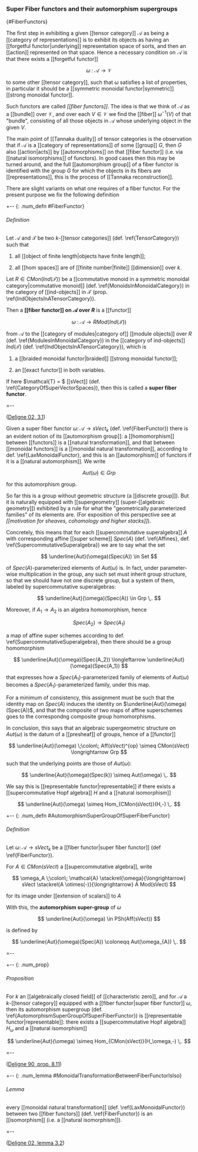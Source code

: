 ### Super Fiber functors and their automorphism supergroups
 {#FiberFunctors}

The first step in exhibiting a given [[tensor category]] $\mathcal{A}$ as being a [[category of representations]] is to exhibit its objects as having an [[forgetful functor|underlying]] representation space of sorts, and then an [[action]] represented on that space. Hence a necessary condition on $\mathcal{A}$ is that there exists a [[forgetful functor]]

$$
   \omega \;\colon\; \mathcal{A} \longrightarrow \mathcal{V}
$$

to some other [[tensor category]], such that $\omega$ satisfies a list of properties, in particular it should be a [[symmetric monoidal functor|symmetric]] [[strong monoidal functor]].

Such functors are called _[[fiber functors]]_. The idea is that we think of $\mathcal{A}$ as a [[bundle]] over $\mathcal{V}$, and over each $V \in \mathcal{V}$ we find the [[fiber]] $\omega^{-1}(V)$ of that "bundle", consisting of all those objects in $\mathcal{A}$ whose underlying object in the given $V$.

The main point of [[Tannaka duality]] of tensor categories is the observation that if $\mathcal{A}$ is a [[category of representations]] of some [[group]] $G$, then $G$ also [[action|acts]] by [[automorphisms]] on that [[fiber functor]] (i.e. via [[natural isomorphisms]] of functors). In good cases then this may be turned around, and the full [[automorphism group]] of a fiber functor is identified with the group $G$ for which the objects in its fibers are [[representations]], this is the process of [[Tannaka reconstruction]].

There are slight variants on what one requires of a fiber functor. For the present purpose we fix the following definition

+-- {: .num_defn #FiberFunctor} 
###### Definition

Let $\mathcal{A}$ and $\mathcal{T}$ be two $k$-[[tensor categories]] (def. \ref{TensorCategory}) such that 

1. all [[object of finite length|objects have finite length]];

1. all [[hom spaces]] are of [[finite number|finite]] [[dimension]] over $k$.

Let $R \in CMon(Ind(\mathcal{T}))$ be a [[commutative monoid in a symmetric monoidal category|commutative monoid]] (def. \ref{MonoidsInMonoidalCategory}) in the category of [[ind-objects]] in $\mathcal{T}$ (prop. \ref{IndObjectsInATensorCategory}).  

Then a **[[fiber functor]] on $\mathcal{A}$ over $R$** is a [[functor]]

$$
  \omega \;\colon\; \mathcal{A} \longrightarrow R Mod(Ind(\mathcal{T}))
$$ 

from $\mathcal{A}$ to the [[category of modules|category of]] [[module objects]] over $R$ (def. \ref{ModulesInMonoidalCategory}) in the [[category of ind-objects]] $Ind(\mathcal{T})$ (def. \ref{IndObjectsInATensorCategory}), which is

1. a [[braided monoidal functor|braided]] [[strong monoidal functor]];

1. an [[exact functor]] in both variables.

If here $\mathcal{T} = $ [[sVect]] (def. \ref{CategoryOfSuperVectorSpaces}), then this is called a **super fiber functor**.

=--

([Deligne 02, 3.1](#Deligne02))

Given a super fiber functor $\omega \colon \mathcal{A} \to sVect_k$ (def. \ref{FiberFunctor}) there is an evident notion of its [[automorphism group]]: a [[homomorphism]] between [[functors]] is a [[natural transformation]], and that between [[monoidal functors]] is a [[monoidal natural transformation]], according to def. \ref{LaxMonoidalFunctor}, and this is an [[automorphism]] of functors if it is a [[natural automorphism]]. We write

$$
  Aut(\omega) \in Grp
$$

for this automorphism group.

So far this is a group without geometric structure (a [[discrete group]]). But it is naturally equipped with [[supergeometry]] (super-[[algebraic geometry]]) exhibited by a rule for what the "geometrically parameterized families" of its elements are. (For exposition of this perspective see at _[[motivation for sheaves, cohomology and higher stacks]]_).

Concretely, this means that for each [[supercommutative superalgebra]] $A$ with corresponding affine [[super scheme]] $Spec(A)$ (def. \ref{Affines}, def. \ref{SupercommutativeSuperalgebra}) we are to say what the set

$$
  \underline{Aut}(\omega)(Spec(A))
   \in
  Set
$$

of $Spec(A)$-parameterized elements of $Aut(\omega)$ is. In fact, under parameter-wise multiplication in the group, any such set must inherit group structure, so that we should have not one discrete group, but a system of them, labeled by supercommutative superalgebras:

$$
  \underline{Aut}(\omega)(Spec(A))
   \in
  Grp
  \,.
$$

Moreover, if $A_1 \longrightarrow A_2$ is an algebra homomorphism, hence 

$$
  Spec(A_2) \longrightarrow Spec(A_1)
$$ 

a map of affine super schemes according to def. \ref{SupercommutativeSuperalgebra}, then there should be a group homomorphism 

$$
  \underline{Aut}(\omega)(Spec(A_2))
    \longleftarrow
  \underline{Aut}(\omega)(Spec(A_1))
$$

that expresses how a $Spec(A_1)$-parameterized family of elements of $Aut(\omega)$ becomes a $Spec(A_1)$-parameterized family, under this map.

For a minimum of consistency, this assignment must be such that the identity map on $Spec(A)$ induces the identity on $\underline{Aut}(\omega)(Spec(A))$, and that the composite of two maps of affine superschemes goes to the correspondng composite group homomorphisms.

In conclusion, this says that an algebraic supergeometric structure on $Aut(\omega)$ is the datum of a [[presheaf]] of groups, hence of a [[functor]]

$$
  \underline{Aut}(\omega)
   \;\colon\;
  Aff(sVect)^{op} \simeq CMon(sVect)
   \longrightarrow
  Grp
$$

such that the underlying points are those of $Aut(\omega)$:

$$
  \underline{Aut}(\omega)(Spec(k))
  \simeq
  Aut(\omega)
  \,.
$$

We say this is [[representable functor|representable]] if there exists a [[supercommutative Hopf algebra]] $H$ and a [[natural isomorphism]]


$$
  \underline{Aut}(\omega)
  \simeq
  Hom_{CMon(sVect)}(H,-)
  \,.
$$

+-- {: .num_defn #AutomorphismSuperGroupOfSuperFiberFunctor} 
###### Definition

Let $\omega \colon \mathcal{A} \to sVect_k$ be a  [[fiber functor|super fiber functor]]  (def \ref{FiberFunctor}).

For $A \in CMon(sVect)$ a [[supercommutative algebra]], write

$$
  \omega_A 
   \;\colon\;
  \mathcal{A}
    \stackrel{\omega}{\longrightarrow}
  sVect
   \stackrel{A \otimes(-)}{\longrightarrow}
  A Mod(sVect)
$$

for its image under [[extension of scalars]] to $A$

With this, the **automorphism super-group** of $\omega$

$$
  \underline{Aut}(\omega)
  \in 
  PSh(Aff(sVect))
$$

is defined by

$$
  \underline{Aut}(\omega)(Spec(A))
   \coloneqq
  Aut(\omega_{A})
  \,.
$$

=--

+-- {: .num_prop} 
###### Proposition

For $k$ an [[algebraically closed field]] of [[characteristic zero]], and for $\mathcal{A}$ a $k$-[[tensor category]] equipped with a [[fiber functor|super fiber functor]] $\omega$, then its automorphism supergroup (def. \ref{AutomorphismSuperGroupOfSuperFiberFunctor}) is [[representable functor|representable]]: there exists a [[supercommutative Hopf algebra]] $H_\omega$ and a [[natural isomorphism]]

$$
  \underline{Aut}(\omega)
    \simeq
  Hom_{CMon(sVect)}(H_\omega,-)
  \,.
$$

=--

([Deligne 90, prop. 8.11](#Deligne90))

+-- {: .num_lemma #MonoidalTransformationBetweenFiberFunctorIsIso} 
###### Lemma

every [[monoidal natural transformation]] (def. \ref{LaxMonoidalFunctor}) between two [[fiber functors]] (def. \ref{FiberFunctor}) is an [[isomorphism]] (i.e. a [[natural isomorphism]]).

=--

([Deligne 02, lemma 3.2](#Deligne02))
